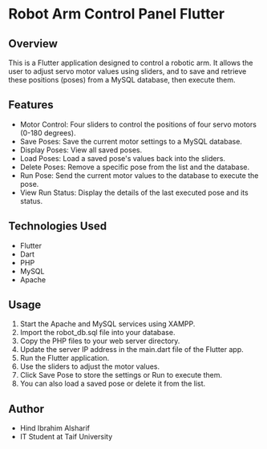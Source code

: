 # Robot Arm Control Panel Flutter

## Overview
This is a Flutter application designed to control a robotic arm. It allows the user to adjust servo motor values using sliders, and to save and retrieve these positions (poses) from a MySQL database, then execute them.

## Features
- Motor Control: Four sliders to control the positions of four servo motors (0-180 degrees).
- Save Poses: Save the current motor settings to a MySQL database.
- Display Poses: View all saved poses.
- Load Poses: Load a saved pose's values back into the sliders.
- Delete Poses: Remove a specific pose from the list and the database.
- Run Pose: Send the current motor values to the database to execute the pose.
- View Run Status: Display the details of the last executed pose and its status.

## Technologies Used
- Flutter
- Dart
- PHP
- MySQL
- Apache

## Usage
1.  Start the Apache and MySQL services using XAMPP.
2.  Import the robot_db.sql file into your database.
3.  Copy the PHP files to your web server directory.
4.  Update the server IP address in the main.dart file of the Flutter app.
5.  Run the Flutter application.
6.  Use the sliders to adjust the motor values.
7.  Click Save Pose to store the settings or Run to execute them.
8.  You can also load a saved pose or delete it from the list.

## Author
- Hind Ibrahim Alsharif
- IT Student at Taif University
